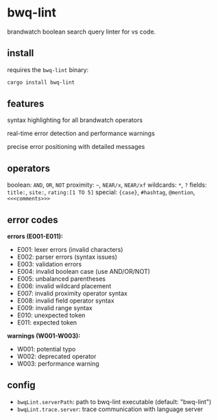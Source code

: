 # bwq-lint

brandwatch boolean search query linter for vs code.

## install

requires the `bwq-lint` binary:

```bash
cargo install bwq-lint
```

## features

syntax highlighting for all brandwatch operators

real-time error detection and performance warnings  

precise error positioning with detailed messages

## operators

boolean: `AND`, `OR`, `NOT`
proximity: `~`, `NEAR/x`, `NEAR/xf`
wildcards: `*`, `?`
fields: `title:`, `site:`, `rating:[1 TO 5]`
special: `{case}`, `#hashtag`, `@mention`, `<<<comments>>>`

## error codes

**errors (E001-E011):**

- E001: lexer errors (invalid characters)
- E002: parser errors (syntax issues)  
- E003: validation errors
- E004: invalid boolean case (use AND/OR/NOT)
- E005: unbalanced parentheses
- E006: invalid wildcard placement
- E007: invalid proximity operator syntax
- E008: invalid field operator syntax
- E009: invalid range syntax
- E010: unexpected token
- E011: expected token

**warnings (W001-W003):**

- W001: potential typo
- W002: deprecated operator
- W003: performance warning

## config

- `bwqLint.serverPath`: path to bwq-lint executable (default: "bwq-lint")
- `bwqLint.trace.server`: trace communication with language server
